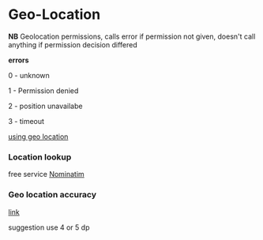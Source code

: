 Geo-Location
============

**NB** Geolocation permissions, calls error if permission not given, doesn't call anything if permission decision differed

**errors**

0 - unknown

1 - Permission denied

2 - position unavailabe

3 - timeout


[using geo location](https://developer.mozilla.org/en-US/docs/Web/API/Geolocation/Using_geolocation)

### Location lookup
free service [Nominatim](https://wiki.openstreetmap.org/wiki/Nominatim)

### Geo location accuracy
[link](http://factually.gizmodo.com/how-precise-is-one-degree-of-longitude-or-latitude-1631241162)

suggestion use 4 or 5 dp
